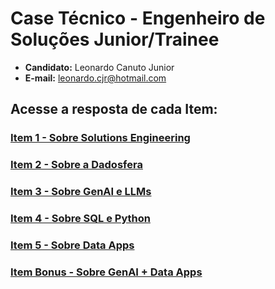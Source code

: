 # Case Técnico - Engenheiro de Soluções Junior/Trainee
- **Candidato:** Leonardo Canuto Junior<br />
- **E-mail:** leonardo.cjr@hotmail.com

## Acesse a resposta de cada Item:
### [Item 1 - Sobre Solutions Engineering](https://github.com/leonardocjr/LEONARDO_CANUTO_DDF_SOLUTIONS_032024/blob/main/Item%201%20-%20Sobre%20Solutions%20Engineering/README.md)
### [Item  2 - Sobre a Dadosfera]([https://github.com/leonardocjr/LEONARDO_CANUTO_DDF_SOLUTIONS_032024/blob/main/Item%201%20-%20Sobre%20Solutions%20Engineering/README.md](https://github.com/leonardocjr/LEONARDO_CANUTO_DDF_SOLUTIONS_032024/blob/main/Item%20%202%20-%20Sobre%20a%20Dadosfera/README.md)https://github.com/leonardocjr/LEONARDO_CANUTO_DDF_SOLUTIONS_032024/blob/main/Item%20%202%20-%20Sobre%20a%20Dadosfera/README.md)
### [Item 3 - Sobre GenAI e LLMs](https://github.com/leonardocjr/LEONARDO_CANUTO_DDF_SOLUTIONS_032024/blob/main/Item%203%20-%20Sobre%20GenAI%20e%20LLMs/README.md)
### [Item  4 - Sobre SQL e Python](https://github.com/leonardocjr/LEONARDO_CANUTO_DDF_SOLUTIONS_032024/blob/main/Item%20%204%20-%20Sobre%20SQL%20e%20Python/README.md)
### [Item  5 - Sobre Data Apps](https://github.com/leonardocjr/LEONARDO_CANUTO_DDF_SOLUTIONS_032024/blob/main/Item%20%205%20-%20Sobre%20Data%20Apps/README.md)
### [Item Bonus - Sobre GenAI + Data Apps](https://github.com/leonardocjr/LEONARDO_CANUTO_DDF_SOLUTIONS_032024/blob/main/Item%20Bonus%20-%20Sobre%20GenAI%20%2B%20Data%20Apps/README.md)
